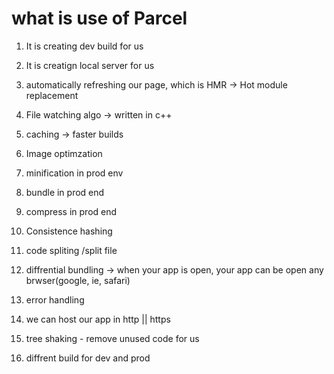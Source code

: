 
# what is use of Parcel 
1. It is creating dev build for us
2. It is creatign local server for us
3. automatically refreshing our page, which is HMR -> Hot module replacement
4. File watching algo -> written in c++
5. caching -> faster builds
6. Image optimzation

7. minification in prod env
8. bundle in prod end
9. compress in prod end
10. Consistence hashing
11. code spliting /split file
12. diffrential bundling -> when your app is open, your app can be open any brwser(google, ie, safari)
13. error handling
14.  we can host our app in http || https
15. tree shaking - remove unused code for us
16. diffrent build for dev and prod

